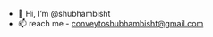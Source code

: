 - 👋 Hi, I’m @shubhambisht
- 📫 reach me - conveytoshubhambisht@gmail.com

<!---
conveytoshubham/conveytoshubham is a ✨ special ✨ repository because its `README.md` (this file) appears on your GitHub profile.
You can click the Preview link to take a look at your changes.
--->
